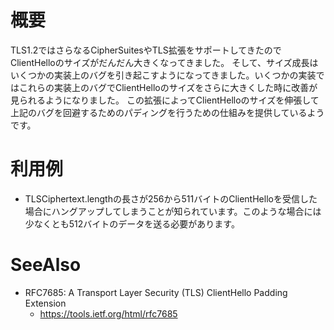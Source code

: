 # 概要
TLS1.2ではさらなるCipherSuitesやTLS拡張をサポートしてきたのでClientHelloのサイズがだんだん大きくなってきました。
そして、サイズ成長はいくつかの実装上のバグを引き起こすようになってきました。いくつかの実装ではこれらの実装上のバグでClientHelloのサイズをさらに大きくした時に改善が見られるようになりました。
この拡張によってClientHelloのサイズを伸張して上記のバグを回避するためのパディングを行うための仕組みを提供しているようです。

# 利用例
- TLSCiphertext.lengthの長さが256から511バイトのClientHelloを受信した場合にハングアップしてしまうことが知られています。このような場合には少なくとも512バイトのデータを送る必要があります。

# SeeAlso
- RFC7685: A Transport Layer Security (TLS) ClientHello Padding Extension
  - https://tools.ietf.org/html/rfc7685
